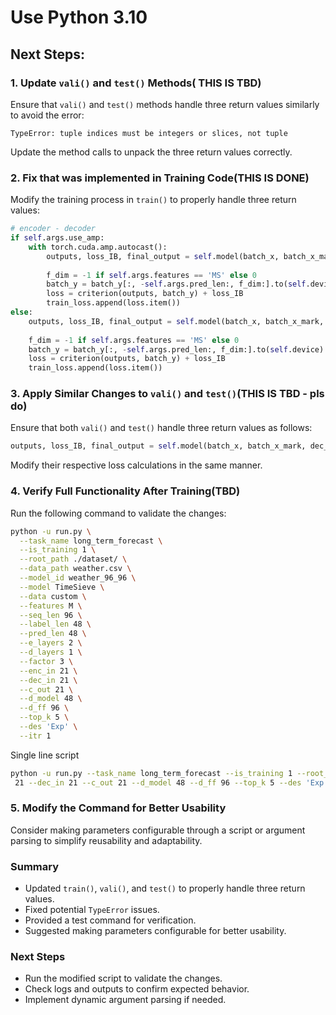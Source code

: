 # Use Python 3.10 

## Next Steps:

### 1. Update `vali()` and `test()` Methods( THIS IS TBD)

Ensure that `vali()` and `test()` methods handle three return values similarly to avoid the error:

```
TypeError: tuple indices must be integers or slices, not tuple
```

Update the method calls to unpack the three return values correctly.

### 2. Fix that was implemented in Training Code(THIS IS DONE)

Modify the training process in `train()` to properly handle three return values:

```python
# encoder - decoder
if self.args.use_amp:
    with torch.cuda.amp.autocast():
        outputs, loss_IB, final_output = self.model(batch_x, batch_x_mark, dec_inp, batch_y_mark)
        
        f_dim = -1 if self.args.features == 'MS' else 0
        batch_y = batch_y[:, -self.args.pred_len:, f_dim:].to(self.device)
        loss = criterion(outputs, batch_y) + loss_IB
        train_loss.append(loss.item())
else:
    outputs, loss_IB, final_output = self.model(batch_x, batch_x_mark, dec_inp, batch_y_mark)
    
    f_dim = -1 if self.args.features == 'MS' else 0
    batch_y = batch_y[:, -self.args.pred_len:, f_dim:].to(self.device)
    loss = criterion(outputs, batch_y) + loss_IB
    train_loss.append(loss.item())
```

### 3. Apply Similar Changes to `vali()` and `test()`(THIS IS TBD - pls do)
Ensure that both `vali()` and `test()` handle three return values as follows:

```python
outputs, loss_IB, final_output = self.model(batch_x, batch_x_mark, dec_inp, batch_y_mark)
```

Modify their respective loss calculations in the same manner.

### 4. Verify Full Functionality After Training(TBD)

Run the following command to validate the changes:

```sh
python -u run.py \
  --task_name long_term_forecast \
  --is_training 1 \
  --root_path ./dataset/ \
  --data_path weather.csv \
  --model_id weather_96_96 \
  --model TimeSieve \
  --data custom \
  --features M \
  --seq_len 96 \
  --label_len 48 \
  --pred_len 48 \
  --e_layers 2 \
  --d_layers 1 \
  --factor 3 \
  --enc_in 21 \
  --dec_in 21 \
  --c_out 21 \
  --d_model 48 \
  --d_ff 96 \
  --top_k 5 \
  --des 'Exp' \
  --itr 1
```

Single line script 

```sh
python -u run.py --task_name long_term_forecast --is_training 1 --root_path ./dataset/ --data_path weather.csv --model_id weather_96_96 --model TimeSieve --data custom --features M --seq_len 96 --label_len 48 --pred_len 48 --e_layers 2 --d_layers 1 --factor 3 --enc_in
 21 --dec_in 21 --c_out 21 --d_model 48 --d_ff 96 --top_k 5 --des 'Exp' --itr 1
 ```

### 5. Modify the Command for Better Usability

Consider making parameters configurable through a script or argument parsing to simplify reusability and adaptability.

### Summary
- Updated `train()`, `vali()`, and `test()` to properly handle three return values.
- Fixed potential `TypeError` issues.
- Provided a test command for verification.
- Suggested making parameters configurable for better usability.

### Next Steps
- Run the modified script to validate the changes.
- Check logs and outputs to confirm expected behavior.
- Implement dynamic argument parsing if needed.